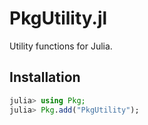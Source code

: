# PkgUtility.jl

Utility functions for Julia.




## Installation
```julia
julia> using Pkg;
julia> Pkg.add("PkgUtility");
```
